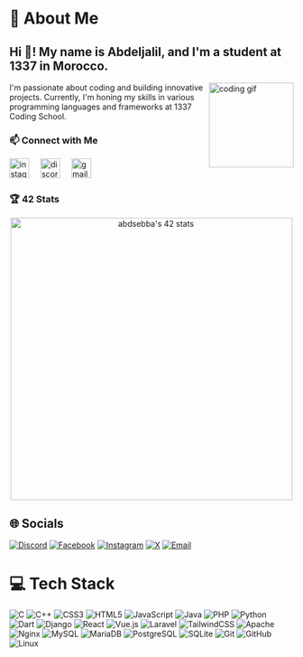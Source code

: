 # 💫 About Me
<h2 align="left">Hi 👋! My name is Abdeljalil, and I'm a student at 1337 in Morocco.</h2>

<div align="left">
  <img align="right" height="150" src="https://media.giphy.com/media/v1.Y2lkPTc5MGI3NjExdXVudTJ0M3B0NWEycmJhbzI3cjJmNzNrNTNidWswM2Izd2sxdDVoYSZlcD12MV9naWZzX3NlYXJjaCZjdD1n/bGgsc5mWoryfgKBx1u/giphy.gif" alt="coding gif" />
  <p>I'm passionate about coding and building innovative projects. Currently, I'm honing my skills in various programming languages and frameworks at 1337 Coding School.</p>
  
</div>

<div align="left">
  <h3>📫 Connect with Me</h3>
  <a href="https://instagram.com/its_abdeljalil47"><img src="https://img.shields.io/badge/Instagram-%23E4405F.svg?logo=Instagram&logoColor=white" height="35" alt="instagram logo" /></a>
  <img width="12" />
  <a href="https://discord.gg/yajooor"><img src="https://img.shields.io/badge/Discord-%237289DA.svg?logo=discord&logoColor=white" height="35" alt="discord logo" /></a>
  <img width="12" />
  <a href="mailto:abdsebba@student.1337.ma"><img src="https://img.shields.io/badge/Email-D14836?logo=gmail&logoColor=white" height="35" alt="gmail logo" /></a>
</div>

<div align="left">
  <h3>🏆 42 Stats</h3>
<div style="text-align: center;">
    <a href="https://github.com/oakoudad/badge42">
        <img src="https://badge.mediaplus.ma/darkblue/abdsebba" alt="abdsebba's 42 stats" style="width: 500px; height: auto;" />
    </a>
</div>
</div>

## 🌐 Socials
[![Discord](https://img.shields.io/badge/Discord-%237289DA.svg?logo=discord&logoColor=white)](https://discord.gg/yajooor)
[![Facebook](https://img.shields.io/badge/Facebook-%231877F2.svg?logo=Facebook&logoColor=white)](https://facebook.com/Abde%20Ljalil)
[![Instagram](https://img.shields.io/badge/Instagram-%23E4405F.svg?logo=Instagram&logoColor=white)](https://instagram.com/its_abdeljalil47)
[![X](https://img.shields.io/badge/X-black.svg?logo=X&logoColor=white)](https://x.com/@Abdeljalil_47)
[![Email](https://img.shields.io/badge/Email-D14836?logo=gmail&logoColor=white)](mailto:abdsebba@student.1337.ma)

# 💻 Tech Stack
![C](https://img.shields.io/badge/c-%2300599C.svg?style=for-the-badge&logo=c&logoColor=white)
![C++](https://img.shields.io/badge/c++-%2300599C.svg?style=for-the-badge&logo=c%2B%2B&logoColor=white)
![CSS3](https://img.shields.io/badge/css3-%231572B6.svg?style=for-the-badge&logo=css3&logoColor=white)
![HTML5](https://img.shields.io/badge/html5-%23E34F26.svg?style=for-the-badge&logo=html5&logoColor=white)
![JavaScript](https://img.shields.io/badge/javascript-%23323330.svg?style=for-the-badge&logo=javascript&logoColor=%23F7DF1E)
![Java](https://img.shields.io/badge/java-%23ED8B00.svg?style=for-the-badge&logo=openjdk&logoColor=white)
![PHP](https://img.shields.io/badge/php-%23777BB4.svg?style=for-the-badge&logo=php&logoColor=white)
![Python](https://img.shields.io/badge/python-3670A0?style=for-the-badge&logo=python&logoColor=ffdd54)
![Dart](https://img.shields.io/badge/dart-%230175C2.svg?style=for-the-badge&logo=dart&logoColor=white)
![Django](https://img.shields.io/badge/django-%23092E20.svg?style=for-the-badge&logo=django&logoColor=white)
![React](https://img.shields.io/badge/react-%2320232a.svg?style=for-the-badge&logo=react&logoColor=%2361DAFB)
![Vue.js](https://img.shields.io/badge/vue.js-%2335495e.svg?style=for-the-badge&logo=vuedotjs&logoColor=%234FC08D)
![Laravel](https://img.shields.io/badge/laravel-%23FF2D20.svg?style=for-the-badge&logo=laravel&logoColor=white)
![TailwindCSS](https://img.shields.io/badge/tailwindcss-%2338B2AC.svg?style=for-the-badge&logo=tailwind-css&logoColor=white)
![Apache](https://img.shields.io/badge/apache-%23D42029.svg?style=for-the-badge&logo=apache&logoColor=white)
![Nginx](https://img.shields.io/badge/nginx-%23009639.svg?style=for-the-badge&logo=nginx&logoColor=white)
![MySQL](https://img.shields.io/badge/mysql-4479A1.svg?style=for-the-badge&logo=mysql&logoColor=white)
![MariaDB](https://img.shields.io/badge/MariaDB-003545?style=for-the-badge&logo=mariadb&logoColor=white)
![PostgreSQL](https://img.shields.io/badge/postgresql-%23316192.svg?style=for-the-badge&logo=postgresql&logoColor=white)
![SQLite](https://img.shields.io/badge/sqlite-%2307405e.svg?style=for-the-badge&logo=sqlite&logoColor=white)
![Git](https://img.shields.io/badge/git-%23F05033.svg?style=for-the-badge&logo=git&logoColor=white)
![GitHub](https://img.shields.io/badge/github-%23121011.svg?style=for-the-badge&logo=github&logoColor=white)
![Linux](https://img.shields.io/badge/Linux-FCC624?style=for-the-badge&logo=linux&logoColor=black)

